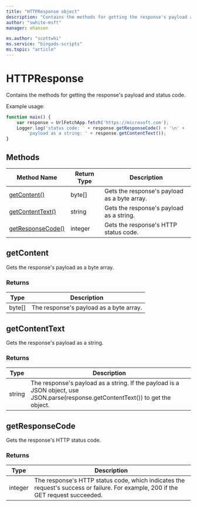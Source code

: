 ```yaml
---
title: "HTTPResponse object"
description: "Contains the methods for getting the response's payload and status code."
author: "swhite-msft"
manager: ehansen

ms.author: "scottwhi"
ms.service: "bingads-scripts"
ms.topic: "article"
---
```


# HTTPResponse

Contains the methods for getting the response's payload and status code.


Example usage:
```javascript
function main() {
    var response = UrlFetchApp.fetch('https://microsoft.com');
    Logger.log('status code: ' + response.getResponseCode() + '\n' +
        'payload as a string: ' + response.getContentText());
}
```


## Methods

|Method Name|Return Type|Description|
|-|-|-
[getContent()](#getcontent)|byte[]|Gets the response's payload as a byte array.
[getContentText()](#getcontenttext)|string|Gets the response's payload as a string.
[getResponseCode()](#getresponsecode)|integer|Gets the response's HTTP status code.


## <a name="getcontent"></a>getContent

Gets the response's payload as a byte array.

### Returns

|Type|Description|
|-|-
byte[]|The response's payload as a byte array.


## <a name="getcontenttext"></a>getContentText

Gets the response's payload as a string.

### Returns

|Type|Description|
|-|-
string|The response's payload as a string. If the payload is a JSON object, use JSON.parse(response.getContentText()) to get the object.


## <a name="getresponsecode"></a>getResponseCode

Gets the response's HTTP status code.

### Returns

|Type|Description|
|-|-
integer|The response's HTTP status code, which indicates the request's success or failure. For example, 200 if the GET request succeeded.

